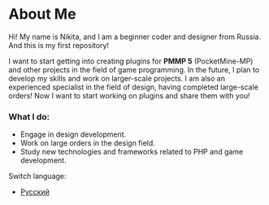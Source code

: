 # About Me

Hi! My name is Nikita, and I am a beginner coder and designer from Russia. And this is my first repository!

I want to start getting into creating plugins for **PMMP 5** (PocketMine-MP) and other projects in the field of game programming. In the future, I plan to develop my skills and work on larger-scale projects. I am also an experienced specialist in the field of design, having completed large-scale orders! Now I want to start working on plugins and share them with you!

### What I do:
- Engage in design development.
- Work on large orders in the design field.
- Study new technologies and frameworks related to PHP and game development.

Switch language:
- [Русский](README.md)
